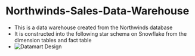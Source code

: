 # Northwinds-Sales-Data-Warehouse

- This is a data warehouse created from the Northwinds database
- It is constructed into the following star schema on Snowflake from the dimension tables and fact table
- ![Datamart Design]('Datamart_Design.png')
